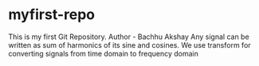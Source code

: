# myfirst-repo
This is my first Git Repository.
Author - Bachhu Akshay
Any signal can be written as sum of harmonics of its sine and cosines. We use transform for converting 
signals from time domain to frequency domain
